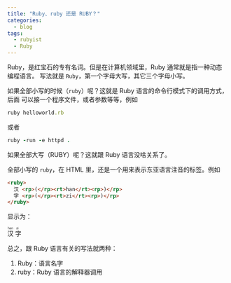 ```yaml
---
title: "Ruby、ruby 还是 RUBY？"
categories:
  - blog
tags:
  - rubyist
  - Ruby
---
```


Ruby，是红宝石的专有名词。但是在计算机领域里，Ruby 通常就是指一种动态编程语言。
写法就是 `Ruby`，第一个字母大写，其它三个字母小写。

如果全部小写的时候（`ruby`）呢？这就是 Ruby 语言的命令行模式下的调用方式，后面
可以接一个程序文件，或者参数等等，例如

```ruby
ruby helloworld.rb
```

或者

```ruby
ruby -run -e httpd .
```

如果全部大写（RUBY）呢？这就跟 Ruby 语言没啥关系了。

全部小写的 `ruby`，在 HTML 里，还是一个用来表示东亚语言注音的标签。例如

```html
<ruby>
  汉 <rp>(</rp><rt>han</rt><rp>)</rp>
  字 <rp>(</rp><rt>zi</rt><rp>)</rp>
</ruby>
```

显示为：

<ruby>
  汉 <rp>(</rp><rt>han</rt><rp>)</rp>
  字 <rp>(</rp><rt>zi</rt><rp>)</rp>
</ruby>

总之，跟 Ruby 语言有关的写法就两种：

1. Ruby：语言名字
2. ruby：Ruby 语言的解释器调用
